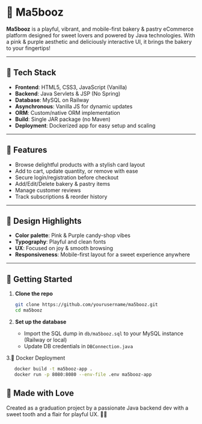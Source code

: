# 🎂 Ma5booz

**Ma5booz** is a playful, vibrant, and mobile-first bakery & pastry eCommerce platform designed for sweet lovers and powered by Java technologies. With a pink & purple aesthetic and deliciously interactive UI, it brings the bakery to your fingertips!

---

## 🍪 Tech Stack

- **Frontend**: HTML5, CSS3, JavaScript (Vanilla)
- **Backend**: Java Servlets & JSP (No Spring)
- **Database**: MySQL on Railway
- **Asynchronous**: Vanilla JS for dynamic updates
- **ORM**: Custom/native ORM implementation
- **Build**: Single JAR package (no Maven)
- **Deployment**: Dockerized app for easy setup and scaling

---

## 🧁 Features

- Browse delightful products with a stylish card layout
- Add to cart, update quantity, or remove with ease
- Secure login/registration before checkout
- Add/Edit/Delete bakery & pastry items
- Manage customer reviews
- Track subscriptions & reorder history

---

## 🧁 Design Highlights
- **Color palette**: Pink & Purple candy-shop vibes
- **Typography**: Playful and clean fonts
- **UX**: Focused on joy & smooth browsing
- **Responsiveness**: Mobile-first layout for a sweet experience anywhere

---

## 🚀 Getting Started

1. **Clone the repo**
   ```bash
   git clone https://github.com/yourusername/ma5booz.git
   cd ma5booz
   ```

2. **Set up the database**
   - Import the SQL dump in `db/ma5booz.sql` to your MySQL instance (Railway or local)
   - Update DB credentials in `DBConnection.java`

3.🐳 Docker Deployment
```bash
   docker build -t ma5booz-app .
   docker run -p 8080:8080 --env-file .env ma5booz-app
```

## 🍰 Made with Love

Created as a graduation project by a passionate Java backend dev with a sweet tooth and a flair for playful UX. 💜✨
